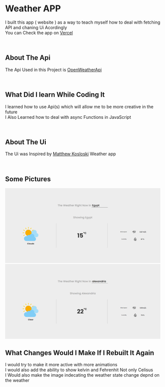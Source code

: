 # Weather APP
I built this app ( website ) as a way to teach myself how to deal with fetching API and chaning Ui Acordingly  
You can Check the app on [Vercel]()

<br>

## About The Api
 The Api Used in this Project is [OpenWeatherApi]("https://openweathermap.org/")


<br>

## What Did I learn While Coding It
I learned how to use Api(s) which will allow me to be more creative in the future  
I Also Learned how to deal with async Functions in JavaScript  

<br>

## About The Ui
The Ui was Inspired by [Matthew Kosloski]("https://dribbble.com/matthewkosloski") Weather app  

<br>

## Some Pictures
![Egypt](./src/media/screenshots/Egypt.png)
![Alexandria](./src/media/screenshots/alexandria.png)
<br>

## What Changes Would I Make If I Rebuilt It Again
I would try to make it more active with more animations  
I would also add the ability to show kelvin and Fehrenhit Not only Celisus  
I Would also make the image indecating the weather state change depnd on the weather  